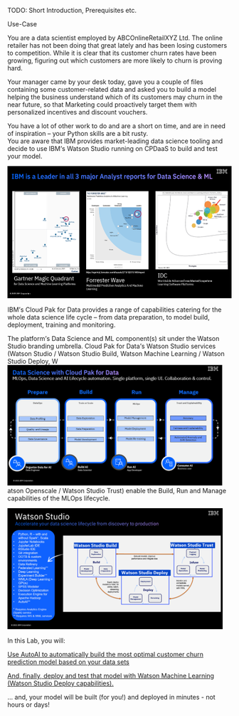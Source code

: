 TODO: Short Introduction, Prerequisites etc.

Use-Case

You are a data scientist employed by ABCOnlineRetailXYZ Ltd. The online retailer has not been doing that great lately and has been losing customers to competition. While it is clear that its customer churn rates have been growing, figuring out which customers are more likely to churn is proving hard.

Your manager came by your desk today, gave you a couple of files containing some customer-related data and asked you to build a model helping the business understand which of its customers may churn in the near future, so that Marketing could proactively target them with personalized incentives and discount vouchers.

You have a lot of other work to do and are a short on time, and are in need of inspiration – your Python skills are a bit rusty.  
You are aware that IBM provides market-leading data science tooling and decide to use IBM<span dir="rtl">’</span>s Watson Studio running on CPDaaS to build and test your model.

<img src="images/media/image1.png" style="width:5.4988in;height:3.09131in" />

IBM<span dir="rtl">’</span>s Cloud Pak for Data provides a range of capabilities catering for the whole data science life cycle – from data preparation, to model build, deployment, training and monitoring.

The platform<span dir="rtl">’</span>s Data Science and ML component(s) sit under the Watson Studio branding umbrella. Cloud Pak for Data<span dir="rtl">’</span>s Watson Studio services (Watson Studio / Watson Studio Build, Watson Machine Learning / Watson Studio Deploy, W<img src="images/media/image2.png" style="width:5.02986in;height:2.82768in" />atson Openscale / Watson Studio Trust) enable the Build, Run and Manage capabilities of the MLOps lifecycle.

<img src="images/media/image3.png" style="width:5.04444in;height:2.83588in" />

In this Lab, you will:

[Use AutoAI to automatically build the most optimal customer churn prediction model based on your data sets](\l)

[And, finally, deploy and test that model with Watson Machine Learning (Watson Studio Deploy capabilities).](\l)

… and, your model will be built (for you!) and deployed in minutes - not hours or days!
